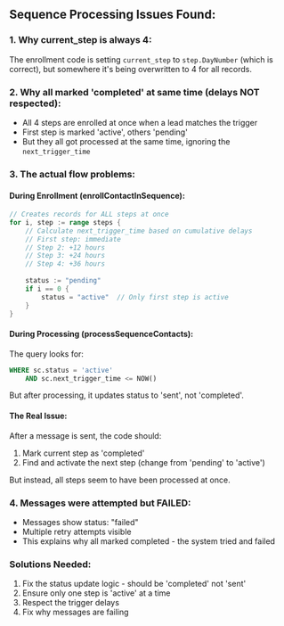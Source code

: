 ## Sequence Processing Issues Found:

### 1. **Why current_step is always 4:**
The enrollment code is setting `current_step` to `step.DayNumber` (which is correct), but somewhere it's being overwritten to 4 for all records.

### 2. **Why all marked 'completed' at same time (delays NOT respected):**
- All 4 steps are enrolled at once when a lead matches the trigger
- First step is marked 'active', others 'pending'
- But they all got processed at the same time, ignoring the `next_trigger_time`

### 3. **The actual flow problems:**

#### During Enrollment (enrollContactInSequence):
```go
// Creates records for ALL steps at once
for i, step := range steps {
    // Calculate next_trigger_time based on cumulative delays
    // First step: immediate
    // Step 2: +12 hours
    // Step 3: +24 hours  
    // Step 4: +36 hours
    
    status := "pending"
    if i == 0 {
        status = "active"  // Only first step is active
    }
}
```

#### During Processing (processSequenceContacts):
The query looks for:
```sql
WHERE sc.status = 'active'
    AND sc.next_trigger_time <= NOW()
```

But after processing, it updates status to 'sent', not 'completed'.

#### The Real Issue:
After a message is sent, the code should:
1. Mark current step as 'completed'
2. Find and activate the next step (change from 'pending' to 'active')

But instead, all steps seem to have been processed at once.

### 4. **Messages were attempted but FAILED:**
- Messages show status: "failed" 
- Multiple retry attempts visible
- This explains why all marked completed - the system tried and failed

### Solutions Needed:
1. Fix the status update logic - should be 'completed' not 'sent'
2. Ensure only one step is 'active' at a time
3. Respect the trigger delays
4. Fix why messages are failing